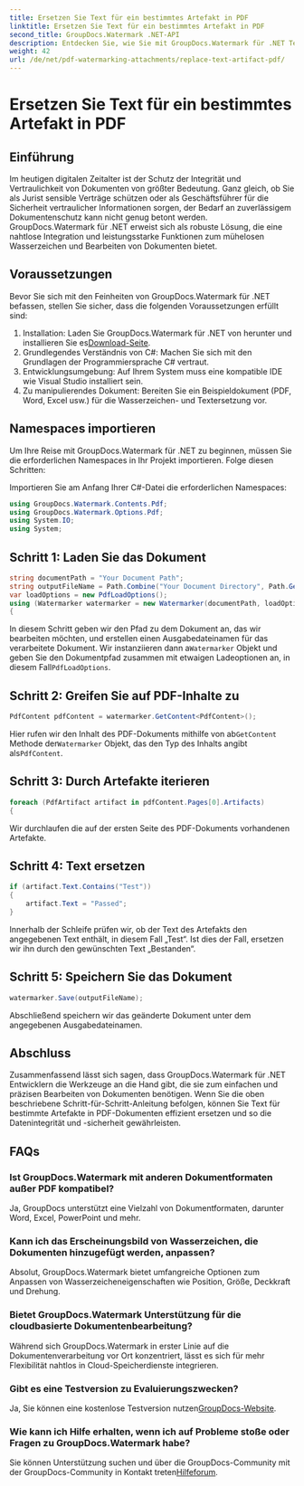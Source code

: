 ```yaml
---
title: Ersetzen Sie Text für ein bestimmtes Artefakt in PDF
linktitle: Ersetzen Sie Text für ein bestimmtes Artefakt in PDF
second_title: GroupDocs.Watermark .NET-API
description: Entdecken Sie, wie Sie mit GroupDocs.Watermark für .NET Text für bestimmte Artefakte in PDF-Dokumenten ersetzen. Verbessern Sie mühelos die Sicherheit und Integrität von Dokumenten.
weight: 42
url: /de/net/pdf-watermarking-attachments/replace-text-artifact-pdf/
---
```


# Ersetzen Sie Text für ein bestimmtes Artefakt in PDF

## Einführung
Im heutigen digitalen Zeitalter ist der Schutz der Integrität und Vertraulichkeit von Dokumenten von größter Bedeutung. Ganz gleich, ob Sie als Jurist sensible Verträge schützen oder als Geschäftsführer für die Sicherheit vertraulicher Informationen sorgen, der Bedarf an zuverlässigem Dokumentenschutz kann nicht genug betont werden. GroupDocs.Watermark für .NET erweist sich als robuste Lösung, die eine nahtlose Integration und leistungsstarke Funktionen zum mühelosen Wasserzeichen und Bearbeiten von Dokumenten bietet.
## Voraussetzungen
Bevor Sie sich mit den Feinheiten von GroupDocs.Watermark für .NET befassen, stellen Sie sicher, dass die folgenden Voraussetzungen erfüllt sind:
1. Installation: Laden Sie GroupDocs.Watermark für .NET von herunter und installieren Sie es[Download-Seite](https://releases.groupdocs.com/Watermark/net/).
2. Grundlegendes Verständnis von C#: Machen Sie sich mit den Grundlagen der Programmiersprache C# vertraut.
3. Entwicklungsumgebung: Auf Ihrem System muss eine kompatible IDE wie Visual Studio installiert sein.
4. Zu manipulierendes Dokument: Bereiten Sie ein Beispieldokument (PDF, Word, Excel usw.) für die Wasserzeichen- und Textersetzung vor.

## Namespaces importieren
Um Ihre Reise mit GroupDocs.Watermark für .NET zu beginnen, müssen Sie die erforderlichen Namespaces in Ihr Projekt importieren. Folge diesen Schritten:

Importieren Sie am Anfang Ihrer C#-Datei die erforderlichen Namespaces:
```csharp
using GroupDocs.Watermark.Contents.Pdf;
using GroupDocs.Watermark.Options.Pdf;
using System.IO;
using System;
```
## Schritt 1: Laden Sie das Dokument
```csharp
string documentPath = "Your Document Path";
string outputFileName = Path.Combine("Your Document Directory", Path.GetFileName(documentPath));
var loadOptions = new PdfLoadOptions();
using (Watermarker watermarker = new Watermarker(documentPath, loadOptions))
{
```
 In diesem Schritt geben wir den Pfad zu dem Dokument an, das wir bearbeiten möchten, und erstellen einen Ausgabedateinamen für das verarbeitete Dokument. Wir instanziieren dann a`Watermarker` Objekt und geben Sie den Dokumentpfad zusammen mit etwaigen Ladeoptionen an, in diesem Fall`PdfLoadOptions`.
## Schritt 2: Greifen Sie auf PDF-Inhalte zu
```csharp
PdfContent pdfContent = watermarker.GetContent<PdfContent>();
```
 Hier rufen wir den Inhalt des PDF-Dokuments mithilfe von ab`GetContent` Methode der`Watermarker` Objekt, das den Typ des Inhalts angibt als`PdfContent`.
## Schritt 3: Durch Artefakte iterieren
```csharp
foreach (PdfArtifact artifact in pdfContent.Pages[0].Artifacts)
{
```
Wir durchlaufen die auf der ersten Seite des PDF-Dokuments vorhandenen Artefakte.
## Schritt 4: Text ersetzen
```csharp
if (artifact.Text.Contains("Test"))
{
    artifact.Text = "Passed";
}
```
Innerhalb der Schleife prüfen wir, ob der Text des Artefakts den angegebenen Text enthält, in diesem Fall „Test“. Ist dies der Fall, ersetzen wir ihn durch den gewünschten Text „Bestanden“.
## Schritt 5: Speichern Sie das Dokument
```csharp
watermarker.Save(outputFileName);
```
Abschließend speichern wir das geänderte Dokument unter dem angegebenen Ausgabedateinamen.

## Abschluss
Zusammenfassend lässt sich sagen, dass GroupDocs.Watermark für .NET Entwicklern die Werkzeuge an die Hand gibt, die sie zum einfachen und präzisen Bearbeiten von Dokumenten benötigen. Wenn Sie die oben beschriebene Schritt-für-Schritt-Anleitung befolgen, können Sie Text für bestimmte Artefakte in PDF-Dokumenten effizient ersetzen und so die Datenintegrität und -sicherheit gewährleisten.
## FAQs
### Ist GroupDocs.Watermark mit anderen Dokumentformaten außer PDF kompatibel?
Ja, GroupDocs unterstützt eine Vielzahl von Dokumentformaten, darunter Word, Excel, PowerPoint und mehr.
### Kann ich das Erscheinungsbild von Wasserzeichen, die Dokumenten hinzugefügt werden, anpassen?
Absolut, GroupDocs.Watermark bietet umfangreiche Optionen zum Anpassen von Wasserzeicheneigenschaften wie Position, Größe, Deckkraft und Drehung.
### Bietet GroupDocs.Watermark Unterstützung für die cloudbasierte Dokumentenbearbeitung?
Während sich GroupDocs.Watermark in erster Linie auf die Dokumentenverarbeitung vor Ort konzentriert, lässt es sich für mehr Flexibilität nahtlos in Cloud-Speicherdienste integrieren.
### Gibt es eine Testversion zu Evaluierungszwecken?
 Ja, Sie können eine kostenlose Testversion nutzen[GroupDocs-Website](https://releases.groupdocs.com/).
### Wie kann ich Hilfe erhalten, wenn ich auf Probleme stoße oder Fragen zu GroupDocs.Watermark habe?
 Sie können Unterstützung suchen und über die GroupDocs-Community mit der GroupDocs-Community in Kontakt treten[Hilfeforum](https://forum.groupdocs.com/c/watermark/19).